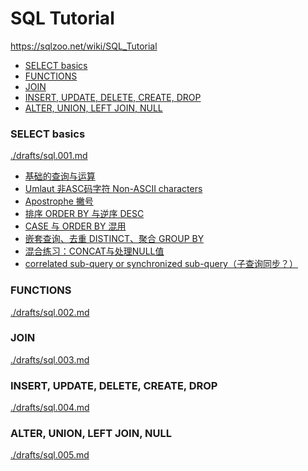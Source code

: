 # SQL Tutorial

https://sqlzoo.net/wiki/SQL_Tutorial


<!-- @import "[TOC]" {cmd="toc" depthFrom=3 depthTo=6 orderedList=false} -->

<!-- code_chunk_output -->

- [SELECT basics](#select-basics)
- [FUNCTIONS](#functions)
- [JOIN](#join)
- [INSERT, UPDATE, DELETE, CREATE, DROP](#insert-update-delete-create-drop)
- [ALTER, UNION, LEFT JOIN, NULL](#alter-union-left-join-null)

<!-- /code_chunk_output -->

### SELECT basics

[./drafts/sql.001.md](./drafts/sql.001.md)

- [基础的查询与运算](./drafts/sql.001.md#基础的查询与运算)
- [Umlaut 非ASC码字符 Non-ASCII characters](./drafts/sql.001.md#umlaut-非asc码字符-non-ascii-characters)
- [Apostrophe 撇号](./drafts/sql.001.md#apostrophe-撇号)
- [排序 ORDER BY 与逆序 DESC](./drafts/sql.001.md#排序-order-by-与逆序-desc)
- [CASE 与 ORDER BY 混用](./drafts/sql.001.md#case-与-order-by-混用)
- [嵌套查询、去重 DISTINCT、聚合 GROUP BY](./drafts/sql.001.md#嵌套查询-去重-distinct-聚合-group-by)
- [混合练习：CONCAT与处理NULL值](./drafts/sql.001.md#混合练习concat与处理null值)
- [correlated sub-query or synchronized sub-query（子查询同步？）](./drafts/sql.001.md#correlated-sub-query-or-synchronized-sub-query子查询同步)

### FUNCTIONS

[./drafts/sql.002.md](./drafts/sql.002.md)

### JOIN

[./drafts/sql.003.md](./drafts/sql.003.md)

### INSERT, UPDATE, DELETE, CREATE, DROP

[./drafts/sql.004.md](./drafts/sql.004.md)

### ALTER, UNION, LEFT JOIN, NULL

[./drafts/sql.005.md](./drafts/sql.005.md)
